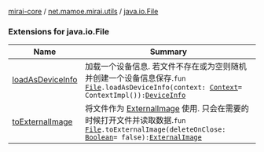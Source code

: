 [mirai-core](../../index.md) / [net.mamoe.mirai.utils](../index.md) / [java.io.File](./index.md)

### Extensions for java.io.File

| Name | Summary |
|---|---|
| [loadAsDeviceInfo](load-as-device-info.md) | 加载一个设备信息. 若文件不存在或为空则随机并创建一个设备信息保存.`fun `[`File`](https://docs.oracle.com/javase/6/docs/api/java/io/File.html)`.loadAsDeviceInfo(context: `[`Context`](../-context/index.md)` = ContextImpl()): `[`DeviceInfo`](../-device-info/index.md) |
| [toExternalImage](to-external-image.md) | 将文件作为 [ExternalImage](../-external-image/index.md) 使用. 只会在需要的时候打开文件并读取数据.`fun `[`File`](https://docs.oracle.com/javase/6/docs/api/java/io/File.html)`.toExternalImage(deleteOnClose: `[`Boolean`](https://kotlinlang.org/api/latest/jvm/stdlib/kotlin/-boolean/index.html)` = false): `[`ExternalImage`](../-external-image/index.md) |
